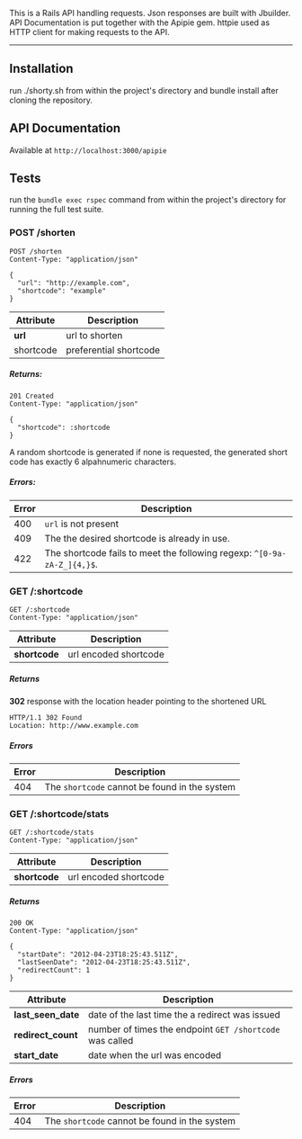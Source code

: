 This is a Rails API handling requests.
Json responses are built with Jbuilder.
API Documentation is put together with the Apipie gem.
httpie used as HTTP client for making requests to the API.

-------------------------------------------------------------------------
## Installation

run ./shorty.sh from within the project's directory and bundle install after cloning the repository.

## API Documentation

Available at ```http://localhost:3000/apipie```

## Tests

run the ```bundle exec rspec``` command from within the project's directory for running the full test suite.

### POST /shorten

```
POST /shorten
Content-Type: "application/json"

{
  "url": "http://example.com",
  "shortcode": "example"
}
```

Attribute | Description
--------- | -----------
**url**   | url to shorten
shortcode | preferential shortcode

##### Returns:

```
201 Created
Content-Type: "application/json"

{
  "shortcode": :shortcode
}
```

A random shortcode is generated if none is requested, the generated short code has exactly 6 alpahnumeric characters.

##### Errors:

Error | Description
----- | ------------
400   | ```url``` is not present
409   | The the desired shortcode is already in use. 
422   | The shortcode fails to meet the following regexp: ```^[0-9a-zA-Z_]{4,}$```.

### GET /:shortcode

```
GET /:shortcode
Content-Type: "application/json"
```

Attribute      | Description
-------------- | -----------
**shortcode**  | url encoded shortcode

##### Returns

**302** response with the location header pointing to the shortened URL

```
HTTP/1.1 302 Found
Location: http://www.example.com
```

##### Errors

Error | Description
----- | ------------
404   | The ```shortcode``` cannot be found in the system

### GET /:shortcode/stats

```
GET /:shortcode/stats
Content-Type: "application/json"
```

Attribute      | Description
-------------- | -----------
**shortcode**  | url encoded shortcode

##### Returns

```
200 OK
Content-Type: "application/json"

{
  "startDate": "2012-04-23T18:25:43.511Z",
  "lastSeenDate": "2012-04-23T18:25:43.511Z",
  "redirectCount": 1
}
```

Attribute         | Description
--------------    | -----------
**last_seen_date**    | date of the last time the a redirect was issued
**redirect_count** | number of times the endpoint ```GET /shortcode``` was called
**start_date**     | date when the url was encoded

##### Errors

Error | Description
----- | ------------
404   | The ```shortcode``` cannot be found in the system
